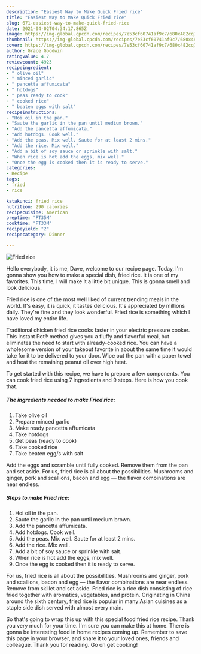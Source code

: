 ```yaml
---
description: "Easiest Way to Make Quick Fried rice"
title: "Easiest Way to Make Quick Fried rice"
slug: 671-easiest-way-to-make-quick-fried-rice
date: 2021-04-02T04:34:17.865Z
image: https://img-global.cpcdn.com/recipes/7e53cf60741af9c7/680x482cq70/fried-rice-recipe-main-photo.jpg
thumbnail: https://img-global.cpcdn.com/recipes/7e53cf60741af9c7/680x482cq70/fried-rice-recipe-main-photo.jpg
cover: https://img-global.cpcdn.com/recipes/7e53cf60741af9c7/680x482cq70/fried-rice-recipe-main-photo.jpg
author: Grace Goodwin
ratingvalue: 4.7
reviewcount: 4923
recipeingredient:
- " olive oil"
- " minced garlic"
- " pancetta affumicata"
- " hotdogs"
- " peas ready to cook"
- " cooked rice"
- " beaten eggs with salt"
recipeinstructions:
- "Hoi oil in the pan."
- "Saute the garlic in the pan until medium brown."
- "Add the pancetta affumicata."
- "Add hotdogs. Cook well."
- "Add the peas. Mix well. Saute for at least 2 mins."
- "Add the rice. Mix well."
- "Add a bit of soy sauce or sprinkle with salt."
- "When rice is hot add the eggs, mix well."
- "Once the egg is cooked then it is ready to serve."
categories:
- Recipe
tags:
- fried
- rice

katakunci: fried rice 
nutrition: 290 calories
recipecuisine: American
preptime: "PT35M"
cooktime: "PT33M"
recipeyield: "2"
recipecategory: Dinner

---
```



![Fried rice](https://img-global.cpcdn.com/recipes/7e53cf60741af9c7/680x482cq70/fried-rice-recipe-main-photo.jpg)

Hello everybody, it is me, Dave, welcome to our recipe page. Today, I'm gonna show you how to make a special dish, fried rice. It is one of my favorites. This time, I will make it a little bit unique. This is gonna smell and look delicious.

Fried rice is one of the most well liked of current trending meals in the world. It's easy, it is quick, it tastes delicious. It's appreciated by millions daily. They're fine and they look wonderful. Fried rice is something which I have loved my entire life.

Traditional chicken fried rice cooks faster in your electric pressure cooker. This Instant Pot® method gives you a fluffy and flavorful meal, but eliminates the need to start with already-cooked rice. You can have a wholesome version of your takeout favorite in about the same time it would take for it to be delivered to your door. Wipe out the pan with a paper towel and heat the remaining peanut oil over high heat.


To get started with this recipe, we have to prepare a few components. You can cook fried rice using 7 ingredients and 9 steps. Here is how you cook that.

<!--inarticleads1-->

##### The ingredients needed to make Fried rice:

1. Take  olive oil
1. Prepare  minced garlic
1. Make ready  pancetta affumicata
1. Take  hotdogs
1. Get  peas (ready to cook)
1. Take  cooked rice
1. Take  beaten egg/s with salt


Add the eggs and scramble until fully cooked. Remove them from the pan and set aside. For us, fried rice is all about the possibilities. Mushrooms and ginger, pork and scallions, bacon and egg — the flavor combinations are near endless. 

<!--inarticleads2-->

##### Steps to make Fried rice:

1. Hoi oil in the pan.
1. Saute the garlic in the pan until medium brown.
1. Add the pancetta affumicata.
1. Add hotdogs. Cook well.
1. Add the peas. Mix well. Saute for at least 2 mins.
1. Add the rice. Mix well.
1. Add a bit of soy sauce or sprinkle with salt.
1. When rice is hot add the eggs, mix well.
1. Once the egg is cooked then it is ready to serve.


For us, fried rice is all about the possibilities. Mushrooms and ginger, pork and scallions, bacon and egg — the flavor combinations are near endless. Remove from skillet and set aside. Fried rice is a rice dish consisting of rice fried together with aromatics, vegetables, and protein. Originating in China around the sixth century, fried rice is popular in many Asian cuisines as a staple side dish served with almost every main. 

So that's going to wrap this up with this special food fried rice recipe. Thank you very much for your time. I'm sure you can make this at home. There is gonna be interesting food in home recipes coming up. Remember to save this page in your browser, and share it to your loved ones, friends and colleague. Thank you for reading. Go on get cooking!
